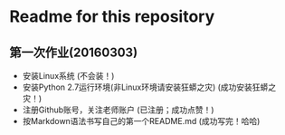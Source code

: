 # **Readme for this repository**
## 第一次作业(20160303)
* 安装Linux系统
(不会装！)
* 安装Python 2.7运行环境(非Linux环境请安装狂蟒之灾)
(成功安装狂蟒之灾！)
*  注册Github账号，关注老师账户
(已注册；成功点赞！)
*  按Markdown语法书写自己的第一个README.md
(成功写完！哈哈)

